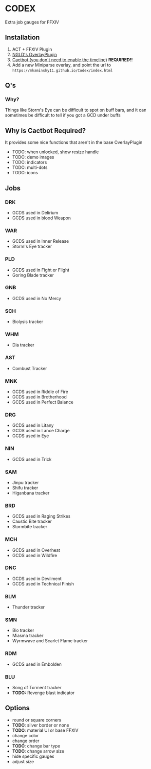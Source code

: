 # CODEX

Extra job gauges for FFXIV

## Installation
1. ACT + FFXIV Plugin
2. [NGLD's OverlayPlugin](https://github.com/quisquous/cactbot#install-ngld-overlayplugin)
3. [Cactbot (you don't need to enable the timeline)](https://github.com/quisquous/cactbot#installing-cactbot) **REQUIRED!!**
4. Add a new Miniparse overlay, and point the url to `https://mkaminsky11.github.io/Codex/index.html`

## Q's

### Why?
Things like Storm's Eye can be difficult to spot on buff bars, and it can sometimes be difficult to tell if you got a GCD under buffs

## Why is Cactbot Required?
It provides some nice functions that aren't in the base OverlayPlugin


+ TODO: when unlocked, show resize handle
+ TODO: demo images
+ TODO: indicators
+ TODO: multi-dots
+ TODO: icons

## Jobs

### DRK
+ GCDS used in Delirium
+ GCDS used in blood Weapon

### WAR
+ GCDS used in Inner Release
+ Storm's Eye tracker

### PLD
+ GCDS used in Fight or Flight
+ Goring Blade tracker

### GNB
+ GCDS used in No Mercy

### SCH
+  Biolysis tracker

### WHM
+ Dia tracker

### AST
+ Combust Tracker

### MNK
+ GCDS used in Riddle of Fire
+ GCDS used in Brotherhood
+ GCDS used in Perfect Balance

### DRG
+ GCDS used in Litany
+ GCDS used in Lance Charge
+ GCDS used in Eye

### NIN
+ GCDS used in Trick

### SAM
+ Jinpu tracker
+ Shifu tracker
+ Higanbana tracker

### BRD
+ GCDS used in Raging Strikes
+ Caustic Bite tracker
+ Stormbite tracker

### MCH
+ GCDS used in Overheat
+ GCDS used in Wildfire

### DNC
+ GCDS used in Devilment
+ GCDS used in Technical Finish

### BLM
+ Thunder tracker

### SMN
+ Bio tracker
+ Miasma tracker
+ Wyrmwave and Scarlet Flame tracker

### RDM
+ GCDS used in Embolden

### BLU
+ Song of Torment tracker
+ **TODO:** Revenge blast indicator

## Options
+ round or square corners
+ **TODO**: silver border or none
+ **TODO**: material UI or base FFXIV
+ change color
+ change order
+ **TODO**: change bar type
+ **TODO**: change arrow size
+ hide specific gauges
+ adjust size